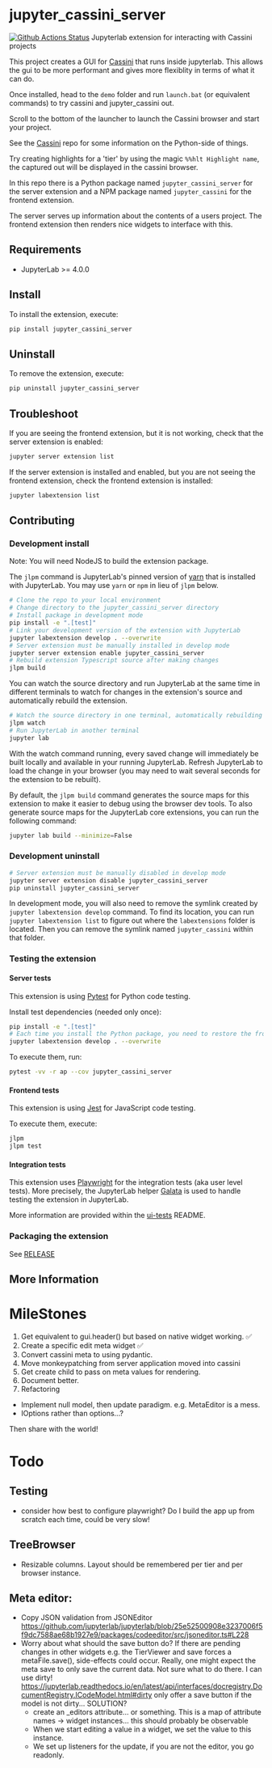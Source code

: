 # jupyter_cassini_server

[![Github Actions Status](https://github.com/github_username/jupyter_cassini_server.git/workflows/Build/badge.svg)](https://github.com/github_username/jupyter_cassini_server.git/actions/workflows/build.yml)
Jupyterlab extension for interacting with Cassini projects

This project creates a GUI for [Cassini](https://github.com/0Hughman0/Cassini) that runs inside jupyterlab. This allows the gui to be more performant and gives more flexiblity in terms of what it can do.

Once installed, head to the `demo` folder and run `launch.bat` (or equivalent commands) to try cassini and jupyter_cassini out.

Scroll to the bottom of the launcher to launch the Cassini browser and start your project.

See the [Cassini](https://github.com/0Hughman0/Cassini) repo for some information on the Python-side of things.

Try creating highlights for a 'tier' by using the magic `%%hlt Highlight name`, the captured out will be displayed in the cassini browser.

In this repo there is a Python package named `jupyter_cassini_server`
for the server extension and a NPM package named `jupyter_cassini`
for the frontend extension.

The server serves up information about the contents of a users project. The frontend extension then renders nice widgets to interface with this.

## Requirements

- JupyterLab >= 4.0.0

## Install

To install the extension, execute:

```bash
pip install jupyter_cassini_server
```

## Uninstall

To remove the extension, execute:

```bash
pip uninstall jupyter_cassini_server
```

## Troubleshoot

If you are seeing the frontend extension, but it is not working, check
that the server extension is enabled:

```bash
jupyter server extension list
```

If the server extension is installed and enabled, but you are not seeing
the frontend extension, check the frontend extension is installed:

```bash
jupyter labextension list
```

## Contributing

### Development install

Note: You will need NodeJS to build the extension package.

The `jlpm` command is JupyterLab's pinned version of
[yarn](https://yarnpkg.com/) that is installed with JupyterLab. You may use
`yarn` or `npm` in lieu of `jlpm` below.

```bash
# Clone the repo to your local environment
# Change directory to the jupyter_cassini_server directory
# Install package in development mode
pip install -e ".[test]"
# Link your development version of the extension with JupyterLab
jupyter labextension develop . --overwrite
# Server extension must be manually installed in develop mode
jupyter server extension enable jupyter_cassini_server
# Rebuild extension Typescript source after making changes
jlpm build
```

You can watch the source directory and run JupyterLab at the same time in different terminals to watch for changes in the extension's source and automatically rebuild the extension.

```bash
# Watch the source directory in one terminal, automatically rebuilding when needed
jlpm watch
# Run JupyterLab in another terminal
jupyter lab
```

With the watch command running, every saved change will immediately be built locally and available in your running JupyterLab. Refresh JupyterLab to load the change in your browser (you may need to wait several seconds for the extension to be rebuilt).

By default, the `jlpm build` command generates the source maps for this extension to make it easier to debug using the browser dev tools. To also generate source maps for the JupyterLab core extensions, you can run the following command:

```bash
jupyter lab build --minimize=False
```

### Development uninstall

```bash
# Server extension must be manually disabled in develop mode
jupyter server extension disable jupyter_cassini_server
pip uninstall jupyter_cassini_server
```

In development mode, you will also need to remove the symlink created by `jupyter labextension develop`
command. To find its location, you can run `jupyter labextension list` to figure out where the `labextensions`
folder is located. Then you can remove the symlink named `jupyter_cassini` within that folder.

### Testing the extension

#### Server tests

This extension is using [Pytest](https://docs.pytest.org/) for Python code testing.

Install test dependencies (needed only once):

```sh
pip install -e ".[test]"
# Each time you install the Python package, you need to restore the front-end extension link
jupyter labextension develop . --overwrite
```

To execute them, run:

```sh
pytest -vv -r ap --cov jupyter_cassini_server
```

#### Frontend tests

This extension is using [Jest](https://jestjs.io/) for JavaScript code testing.

To execute them, execute:

```sh
jlpm
jlpm test
```

#### Integration tests

This extension uses [Playwright](https://playwright.dev/docs/intro/) for the integration tests (aka user level tests).
More precisely, the JupyterLab helper [Galata](https://github.com/jupyterlab/jupyterlab/tree/master/galata) is used to handle testing the extension in JupyterLab.

More information are provided within the [ui-tests](./ui-tests/README.md) README.

### Packaging the extension

See [RELEASE](RELEASE.md)

## More Information

# MileStones

1. Get equivalent to gui.header() but based on native widget working. ✅
2. Create a specific edit meta widget ✅
3. Convert cassini meta to using pydantic.
4. Move monkeypatching from server application moved into cassini
5. Get create child to pass on meta values for rendering.
6. Document better.
7. Refactoring

- Implement null model, then update paradigm. e.g. MetaEditor is a mess.
- IOptions rather than options...?

Then share with the world!

# Todo

## Testing

- consider how best to configure playwright? Do I build the app up from scratch each time, could be very slow!

## TreeBrowser

- Resizable columns. Layout should be remembered per tier and per browser instance.

## Meta editor:

- Copy JSON validation from JSONEditor https://github.com/jupyterlab/jupyterlab/blob/25e52500908e3237006f5f9dc7588ae68b1927e9/packages/codeeditor/src/jsoneditor.ts#L228
- Worry about what should the save button do? If there are pending changes in other widgets e.g. the TierViewer and save forces a metaFile.save(), side-effects could occur. Really, one might expect the meta save to only save the current data. Not sure what to do there. I can use dirty! https://jupyterlab.readthedocs.io/en/latest/api/interfaces/docregistry.DocumentRegistry.ICodeModel.html#dirty only offer a save button if the model is not dirty...
  SOLUTION?
  - create an \_editors attribute... or something. This is a map of attribute names -> widget instances... this should probably be observable
  - When we start editing a value in a widget, we set the value to this instance.
  - We set up listeners for the update, if you are not the editor, you go readonly.
